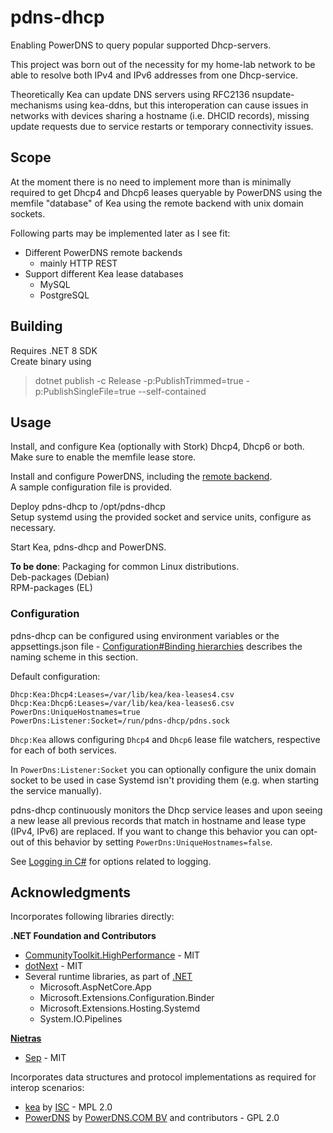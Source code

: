 # pdns-dhcp

Enabling PowerDNS to query popular supported Dhcp-servers.

This project was born out of the necessity for my home-lab network to be able to resolve both IPv4 and IPv6 addresses from one Dhcp-service.

Theoretically Kea can update DNS servers using RFC2136 nsupdate-mechanisms using kea-ddns, but this interoperation can cause issues in networks with devices sharing a hostname (i.e. DHCID records), missing update requests due to service restarts or temporary connectivity issues.

## Scope

At the moment there is no need to implement more than is minimally required to get Dhcp4 and Dhcp6 leases queryable by PowerDNS using the memfile "database" of Kea using the remote backend with unix domain sockets.

Following parts may be implemented later as I see fit:
- Different PowerDNS remote backends
  - mainly HTTP REST
- Support different Kea lease databases
  - MySQL
  - PostgreSQL

## Building

Requires .NET 8 SDK  
Create binary using
> dotnet publish -c Release -p:PublishTrimmed=true -p:PublishSingleFile=true --self-contained

## Usage

Install, and configure Kea (optionally with Stork) Dhcp4, Dhcp6 or both.  
Make sure to enable the memfile lease store.

Install and configure PowerDNS, including the [remote backend](https://doc.powerdns.com/authoritative/backends/remote.html).  
A sample configuration file is provided.

Deploy pdns-dhcp to /opt/pdns-dhcp  
Setup systemd using the provided socket and service units, configure as necessary.

Start Kea, pdns-dhcp and PowerDNS.

**To be done**: Packaging for common Linux distributions.  
Deb-packages (Debian)  
RPM-packages (EL)

### Configuration

pdns-dhcp can be configured using environment variables or the appsettings.json file - [Configuration#Binding hierarchies](https://learn.microsoft.com/dotnet/core/extensions/configuration#binding-hierarchies) describes the naming scheme in this section.

Default configuration:
```
Dhcp:Kea:Dhcp4:Leases=/var/lib/kea/kea-leases4.csv
Dhcp:Kea:Dhcp6:Leases=/var/lib/kea/kea-leases6.csv
PowerDns:UniqueHostnames=true
PowerDns:Listener:Socket=/run/pdns-dhcp/pdns.sock
```

`Dhcp:Kea` allows configuring `Dhcp4` and `Dhcp6` lease file watchers, respective for each of both services.

In `PowerDns:Listener:Socket` you can optionally configure the unix domain socket to be used in case Systemd isn't providing them (e.g. when starting the service manually).

pdns-dhcp continuously monitors the Dhcp service leases and upon seeing a new lease all previous records that match in hostname and lease type (IPv4, IPv6) are replaced. If you want to change this behavior you can opt-out of this behavior by setting `PowerDns:UniqueHostnames=false`.

See [Logging in C#](https://learn.microsoft.com/dotnet/core/extensions/logging?tabs=command-line#configure-logging-without-code) for options related to logging.

## Acknowledgments

Incorporates following libraries directly:

**.NET Foundation and Contributors**
- [CommunityToolkit.HighPerformance](https://github.com/CommunityToolkit/dotnet) - MIT
- [dotNext](https://github.com/dotnet/dotNext) - MIT
- Several runtime libraries, as part of [.NET](https://github.com/dotnet/runtime)
  - Microsoft.AspNetCore.App
  - Microsoft.Extensions.Configuration.Binder
  - Microsoft.Extensions.Hosting.Systemd
  - System.IO.Pipelines

**[Nietras](https://github.com/nietras)**
- [Sep](https://github.com/nietras/Sep) - MIT

Incorporates data structures and protocol implementations as required for interop scenarios:

- [kea](https://gitlab.isc.org/isc-projects/kea) by [ISC](https://isc.org/) - MPL 2.0
- [PowerDNS](https://github.com/PowerDNS/pdns) by [PowerDNS.COM BV](https://www.powerdns.com/) and contributors - GPL 2.0
